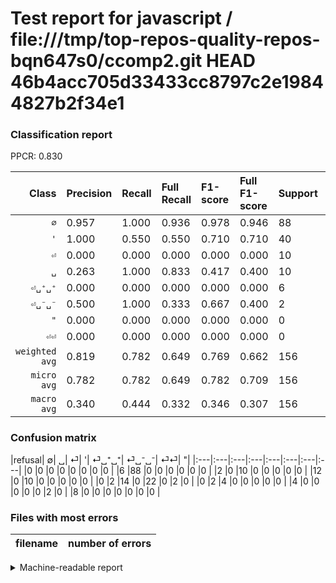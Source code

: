 # Test report for javascript / file:///tmp/top-repos-quality-repos-bqn647s0/ccomp2.git HEAD 46b4acc705d33433cc8797c2e19844827b2f34e1

### Classification report

PPCR: 0.830

| Class | Precision | Recall | Full Recall | F1-score | Full F1-score | Support | Full Support | PPCR |
|------:|:----------|:-------|:------------|:---------|:---------|:--------|:-------------|:-----|
| `∅` | 0.957| 1.000| 0.936| 0.978| 0.946| 88| 94| 0.936 |
| `'` | 1.000| 0.550| 0.550| 0.710| 0.710| 40| 40| 1.000 |
| `⏎` | 0.000| 0.000| 0.000| 0.000| 0.000| 10| 22| 0.455 |
| `␣` | 0.263| 1.000| 0.833| 0.417| 0.400| 10| 12| 0.833 |
| `⏎␣⁺␣⁺` | 0.000| 0.000| 0.000| 0.000| 0.000| 6| 6| 1.000 |
| `⏎␣⁻␣⁻` | 0.500| 1.000| 0.333| 0.667| 0.400| 2| 6| 0.333 |
| `"` | 0.000| 0.000| 0.000| 0.000| 0.000| 0| 0| 0.000 |
| `⏎⏎` | 0.000| 0.000| 0.000| 0.000| 0.000| 0| 8| 0.000 |
| `weighted avg` | 0.819| 0.782| 0.649| 0.769| 0.662| 156| 188| 0.830 |
| `micro avg` | 0.782| 0.782| 0.649| 0.782| 0.709| 156| 188| 0.830 |
| `macro avg` | 0.340| 0.444| 0.332| 0.346| 0.307| 156| 188| 0.830 |

### Confusion matrix

|refusal|  ∅| ␣| ⏎| '| ⏎␣⁺␣⁺| ⏎␣⁻␣⁻| ⏎⏎| "| 
|:---|:---|:---|:---|:---|:---|:---|:---|
|0 |0 |0 |0 |0 |0 |0 |0 |
|6 |88 |0 |0 |0 |0 |0 |0 |
|2 |0 |10 |0 |0 |0 |0 |0 |
|12 |0 |10 |0 |0 |0 |0 |0 |
|0 |2 |14 |0 |22 |0 |2 |0 |
|0 |2 |4 |0 |0 |0 |0 |0 |
|4 |0 |0 |0 |0 |0 |2 |0 |
|8 |0 |0 |0 |0 |0 |0 |0 |

### Files with most errors

| filename | number of errors|
|:----:|:-----|

<details>
    <summary>Machine-readable report</summary>
```json
{
  "cl_report": {"\"": {"f1-score": 0.0, "precision": 0.0, "recall": 0.0, "support": 0}, "\u0027": {"f1-score": 0.7096774193548387, "precision": 1.0, "recall": 0.55, "support": 40}, "macro avg": {"f1-score": 0.3463485663082437, "precision": 0.33995995423340963, "recall": 0.44375, "support": 156}, "micro avg": {"f1-score": 0.782051282051282, "precision": 0.782051282051282, "recall": 0.782051282051282, "support": 156}, "weighted avg": {"f1-score": 0.768791930888705, "precision": 0.8192659743002993, "recall": 0.782051282051282, "support": 156}, "\u2205": {"f1-score": 0.9777777777777777, "precision": 0.9565217391304348, "recall": 1.0, "support": 88}, "\u23ce": {"f1-score": 0.0, "precision": 0.0, "recall": 0.0, "support": 10}, "\u23ce\u23ce": {"f1-score": 0.0, "precision": 0.0, "recall": 0.0, "support": 0}, "\u23ce\u2423\u207a\u2423\u207a": {"f1-score": 0.0, "precision": 0.0, "recall": 0.0, "support": 6}, "\u23ce\u2423\u207b\u2423\u207b": {"f1-score": 0.6666666666666666, "precision": 0.5, "recall": 1.0, "support": 2}, "\u2423": {"f1-score": 0.4166666666666667, "precision": 0.2631578947368421, "recall": 1.0, "support": 10}},
  "cl_report_full": {"\"": {"f1-score": 0.0, "precision": 0.0, "recall": 0.0, "support": 0}, "\u0027": {"f1-score": 0.7096774193548387, "precision": 1.0, "recall": 0.55, "support": 40}, "macro avg": {"f1-score": 0.3069892473118279, "precision": 0.33995995423340963, "recall": 0.3316046099290781, "support": 188}, "micro avg": {"f1-score": 0.7093023255813954, "precision": 0.782051282051282, "recall": 0.648936170212766, "support": 188}, "weighted avg": {"f1-score": 0.6624113475177305, "precision": 0.7237815862505478, "recall": 0.648936170212766, "support": 188}, "\u2205": {"f1-score": 0.9462365591397849, "precision": 0.9565217391304348, "recall": 0.9361702127659575, "support": 94}, "\u23ce": {"f1-score": 0.0, "precision": 0.0, "recall": 0.0, "support": 22}, "\u23ce\u23ce": {"f1-score": 0.0, "precision": 0.0, "recall": 0.0, "support": 8}, "\u23ce\u2423\u207a\u2423\u207a": {"f1-score": 0.0, "precision": 0.0, "recall": 0.0, "support": 6}, "\u23ce\u2423\u207b\u2423\u207b": {"f1-score": 0.4, "precision": 0.5, "recall": 0.3333333333333333, "support": 6}, "\u2423": {"f1-score": 0.39999999999999997, "precision": 0.2631578947368421, "recall": 0.8333333333333334, "support": 12}},
  "ppcr": 0.8297872340425532
}
```
</details>
